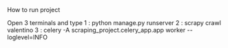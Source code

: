 How to run project

Open 3 terminals and type
1 : python manage.py runserver
2 : scrapy crawl valentino
3 : celery -A scraping_project.celery_app.app worker --loglevel=INFO